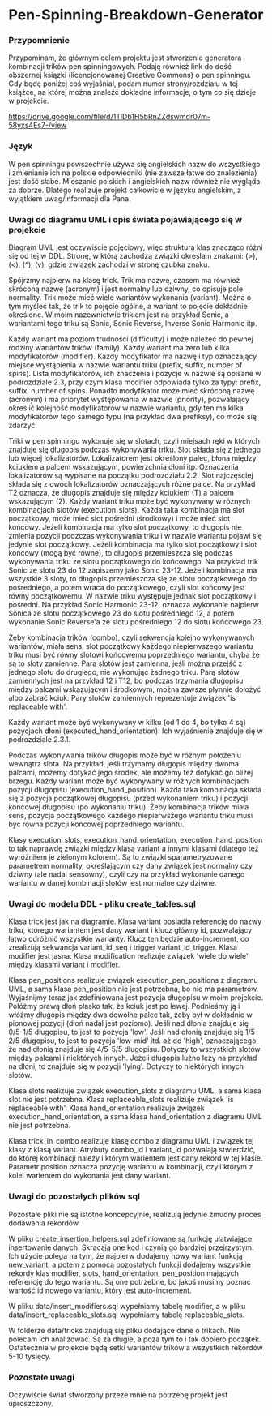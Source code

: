 # Pen-Spinning-Breakdown-Generator

### Przypomnienie

Przypominam, że głównym celem projektu jest stworzenie generatora kombinacji trików pen spinningowych. Podaję również link do dość obszernej ksiązki (licencjonowanej Creative Commons) o pen spinningu. Gdy będę poniżej coś wyjaśniał, podam numer strony/rozdziału w tej książce, na której można znaleźć dokładne informacje, o tym co się dzieje w projekcie.

https://drive.google.com/file/d/1TlDb1H5bRnZZdswmdr07m-58yxs4Es7-/view

### Język

W pen spinningu powszechnie używa się angielskich nazw do wszystkiego i zmienianie ich na polskie odpowiedniki (nie zawsze łatwe do znalezienia) jest dość słabe. Mieszanie polskich i angielskich nazw również nie wygląda za dobrze. Dlatego realizuje projekt całkowicie w języku angielskim, z wyjątkiem uwag/informacji dla Pana.

### Uwagi do diagramu UML i opis świata pojawiającego się w projekcie

Diagram UML jest oczywiście pojęciowy, więc struktura klas znacząco różni się od tej w DDL. Stronę, w którą zachodzą związki określam znakami: (>), (<), (^), (v), gdzie związek zachodzi w stronę czubka znaku.

Spójrzmy najpierw na klasę trick. Trik ma nazwę, czasem ma również skróconą nazwę (acronym) i jest normalny lub dziwny, co opisuje pole normality. Trik może mieć wiele wariantów wykonania (variant). Można o tym myśleć tak, że trik to pojęcie ogólne, a wariant to pojęcie dokładnie określone. W moim nazewnictwie trikiem jest na przykład Sonic, a wariantami tego triku są Sonic, Sonic Reverse, Inverse Sonic Harmonic itp.

Każdy wariant ma poziom trudności (difficulty) i może należeć do pewnej rodziny wariantów trików (family). Każdy wariant ma zero lub kilka modyfikatorów (modifier). Każdy modyfikator ma nazwę i typ oznaczający miejsce wystąpienia w nazwie wariantu triku (prefix, suffix, number of spins). Lista modyfikatorów, ich znaczenia i pozycje w nazwie są opisane w podrozdziale 2.3, przy czym klasa modifier odpowiada tylko za typy: prefix, suffix, number of spins. Ponadto modyfikator może mieć skróconą nazwę (acronym) i ma priorytet występowania w nazwie (priority), pozwalający określić kolejność modyfikatorów w nazwie wariantu, gdy ten ma kilka modyfikatorów tego samego typu (na przykład dwa prefiksy), co może się zdarzyć.

Triki w pen spinningu wykonuje się w slotach, czyli miejsach ręki w których znajduje się długopis podczas wykonywania triku. Slot składa się z jednego lub więcej lokalizatorów. Lokalizatorem jest określony palec, błona między kciukiem a palcem wskazującym, powierzchnia dłoni itp. Oznaczenia lokalizatorów są wypisane na początku podrozdziału 2.2. Slot najczęściej składa się z dwóch lokalizatorów oznaczających różne palce. Na przykład T2 oznacza, że długopis znajduje się między kciukiem (T) a palcem wskazującym (2). Każdy wariant triku może być wykonywany w różnych kombinacjach slotów (execution_slots). Każda taka kombinacja ma slot początkowy, może mieć slot pośredni (środkowy) i może mieć slot końcowy. Jeżeli kombinacja ma tylko slot początkowy, to długopis nie zmienia pozycji podzczas wykonywania triku i w nazwie wariantu pojawi się jedynie slot początkowy. Jeżeli kombinacja ma tylko slot początkowy i slot końcowy (mogą być równe), to długopis przemieszcza się podczas wykonywania triku ze slotu początkowego do końcowego. Na przykład trik Sonic ze slotu 23 do 12 zapiszemy jako Sonic 23-12. Jeżeli kombinacja ma wszystkie 3 sloty, to długopis przemieszcza się ze slotu początkowego do pośredniego, a potem wraca do początkowego, czyli slot końcowy jest równy początkowemu. W nazwie triku występuje jednak slot początkowy i pośredni. Na przykład Sonic Harmonic 23-12, oznacza wykonanie najpierw Sonica ze slotu początkowego 23 do slotu pośredniego 12, a potem wykonanie Sonic Reverse'a ze slotu pośredniego 12 do slotu końcowego 23.

Żeby kombinacja trików (combo), czyli sekwencja kolejno wykonywanych wariantów, miała sens, slot początkowy każdego niepierwszego wariantu triku musi być równy slotowi końcowemu poprzedniego wariantu, chyba że są to sloty zamienne. Para slotów jest zamienna, jeśli można przejść z jednego slotu do drugiego, nie wykonując żadnego triku. Parą slotów zamiennych jest na przykład 12 i T12, bo podczas trzymania długopisu między palcami wskazującym i środkowym, można zawsze płynnie dołożyć albo zabrać kciuk. Pary slotów zamiennych reprezentuje związek 'is replaceable with'.

Każdy wariant może być wykonywany w kilku (od 1 do 4, bo tylko 4 są) pozycjach dłoni (executed_hand_orientation). Ich wyjaśnienie znajduje się w podrozdziale 2.3.1.

Podczas wykonywania trików długopis może być w różnym położeniu wewnątrz slota. Na przykład, jeśli trzymamy długopis między dwoma palcami, możemy dotykać jego środek, ale możemy też dotykać go bliżej brzegu. Każdy wariant może być wykonywany w różnych kombinacjach pozycji długopisu (execution_hand_position). Każda taka kombinacja składa się z pozycja początkowej długopisu (przed wykonaniem triku) i pozycji końcowej długopisu (po wykonaniu triku). Żeby kombinacja trików miała sens, pozycja początkowego każdego niepierwszego wariantu triku musi być równa pozycji końcowej poprzedniego wariantu.

Klasy execution_slots, execution_hand_orientation, execution_hand_position to tak naprawdę związki między klasą variant a innymi klasami (dlatego też wyróżniłem je zielonym kolorem). Są to związki sparametryzowane parametrem normality, określającym czy dany związek jest normalny czy dziwny (ale nadal sensowny), czyli czy na przykład wykonanie danego wariantu w danej kombinacji slotów jest normalne czy dziwne.

### Uwagi do modelu DDL - pliku create_tables.sql

Klasa trick jest jak na diagramie. Klasa variant posiadła referencję do nazwy triku, którego wariantem jest dany wariant i klucz główny id, pozwalający łatwo odróżnić wszystkie warianty. Klucz ten będzie auto-increment, co zrealizują sekwancja variant_id_seq i trigger variant_id_trigger. Klasa modifier jest jasna. Klasa modification realizuje związek 'wiele do wiele' między klasami variant i modifier.

Klasa pen_positions realizuje związek execution_pen_positions z diagramu UML, a sama klasa pen_position nie jest potrzebna, bo nie ma parametrów. Wyjaśnijmy teraz jak zdefiniowana jest pozycja długopisu w moim projekcie. Połóżmy prawą dłoń płasko tak, że kciuk jest po lewej. Podnieśmy ją i włóżmy długopis między dwa dowolne palce tak, żeby był w dokładnie w pionowej pozycji (dłoń nadal jest poziomo). Jeśli nad dłonia znajduje się 0/5-1/5 długopisu, to jest to pozycja 'low'. Jeśli nad dłonią znajduje się 1/5-2/5 długopisu, to jest to pozycja 'low-mid' itd. aż do 'high', oznaczającego, że nad dłonią znajduje się 4/5-5/5 długopisu. Dotyczy to wszystkich slotów między palcami i niektórych innych. Jeżeli długopis luźno leży na przykład na dłoni, to znajduje się w pozycji 'lying'. Dotyczy to niektórych innych slotów.

Klasa slots realizuje związek execution_slots z diagramu UML, a sama klasa slot nie jest potrzebna. Klasa replaceable_slots realizuje związek 'is replaceable with'. Klasa hand_orientation realizuje związek execution_hand_orientation, a sama klasa hand_orientation z diagramu UML nie jest potrzebna.

Klasa trick_in_combo realizuje klasę combo z diagramu UML i związek tej klasy z klasą variant. Atrybuty combo_id i variant_id pozwalają stwierdzić, do której kombinacji należy i którym warientem jest dany rekord w tej klasie. Parametr position oznacza pozycję wariantu w kombinacji, czyli którym z kolei warientem do wykonania jest dany wariant.

### Uwagi do pozostałych plików sql

Pozostałe pliki nie są istotne koncepcyjnie, realizują jedynie żmudny proces dodawania rekordów.

W pliku create_insertion_helpers.sql zdefiniowane są funkcję ułatwiające insertowanie danych. Skracają one kod i czynią go bardziej przejrzystym. Ich użycie polega na tym, że najpierw dodajemy nowy wariant funkcją new_variant, a potem z pomocą pozostałych funkcji dodajemy wszystkie rekordy klas modifier, slots, hand_orientation, pen_position mających referencję do tego wariantu. Są one potrzebne, bo jakoś musimy poznać wartość id nowego variantu, który jest auto-increment.

W pliku data/insert_modifiers.sql wypełniamy tabelę modifier, a w pliku data/insert_replaceable_slots.sql wypełniamy tabelę replaceable_slots.

W folderze data/tricks znajdują się pliku dodające dane o trikach. Nie polecam ich analizować. Są za długie, a poza tym to i tak dopiero początek. Ostatecznie w projekcie będą setki wariantów trików a wszystkich rekordów 5-10 tysięcy.

### Pozostałe uwagi

Oczywiście świat stworzony przeze mnie na potrzebę projekt jest uproszczony.

